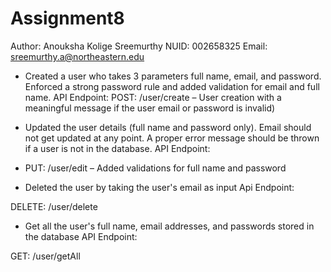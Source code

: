 # Assignment8

Author: Anouksha Kolige Sreemurthy
NUID: 002658325
Email: sreemurthy.a@northeastern.edu


* Created a user who takes 3 parameters full name, email, and password. Enforced a strong password rule and added validation for email and full name.
API Endpoint:
POST: /user/create – User creation with a meaningful message if the user email or password is invalid)

* Updated the user details (full name and password only). Email should not get updated at any point. A proper error message should be thrown if a user is not in the database.
API Endpoint:

* PUT: /user/edit – Added validations for full name and password

* Deleted the user by taking the user's email as input
Api Endpoint:

DELETE: /user/delete

* Get all the user's full name, email addresses, and passwords stored in the database
API Endpoint:

GET: /user/getAll
